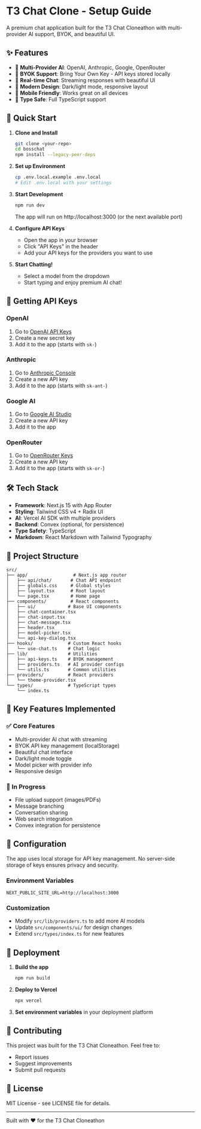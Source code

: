 # T3 Chat Clone - Setup Guide

A premium chat application built for the T3 Chat Cloneathon with multi-provider AI support, BYOK, and beautiful UI.

## ✨ Features

- 🤖 **Multi-Provider AI**: OpenAI, Anthropic, Google, OpenRouter
- 🔑 **BYOK Support**: Bring Your Own Key - API keys stored locally
- 💬 **Real-time Chat**: Streaming responses with beautiful UI
- 🎨 **Modern Design**: Dark/light mode, responsive layout
- 📱 **Mobile Friendly**: Works great on all devices
- 🔧 **Type Safe**: Full TypeScript support

## 🚀 Quick Start

1. **Clone and Install**
   ```bash
   git clone <your-repo>
   cd bosschat
   npm install --legacy-peer-deps
   ```

2. **Set up Environment**
   ```bash
   cp .env.local.example .env.local
   # Edit .env.local with your settings
   ```

3. **Start Development**
   ```bash
   npm run dev
   ```
   The app will run on http://localhost:3000 (or the next available port)

4. **Configure API Keys**
   - Open the app in your browser
   - Click "API Keys" in the header
   - Add your API keys for the providers you want to use

5. **Start Chatting!**
   - Select a model from the dropdown
   - Start typing and enjoy premium AI chat!

## 🔑 Getting API Keys

### OpenAI
1. Go to [OpenAI API Keys](https://platform.openai.com/api-keys)
2. Create a new secret key
3. Add it to the app (starts with `sk-`)

### Anthropic
1. Go to [Anthropic Console](https://console.anthropic.com/settings/keys)
2. Create a new API key
3. Add it to the app (starts with `sk-ant-`)

### Google AI
1. Go to [Google AI Studio](https://makersuite.google.com/app/apikey)
2. Create a new API key
3. Add it to the app

### OpenRouter
1. Go to [OpenRouter Keys](https://openrouter.ai/keys)
2. Create a new API key
3. Add it to the app (starts with `sk-or-`)

## 🛠️ Tech Stack

- **Framework**: Next.js 15 with App Router
- **Styling**: Tailwind CSS v4 + Radix UI
- **AI**: Vercel AI SDK with multiple providers
- **Backend**: Convex (optional, for persistence)
- **Type Safety**: TypeScript
- **Markdown**: React Markdown with Tailwind Typography

## 📁 Project Structure

```
src/
├── app/                 # Next.js app router
│   ├── api/chat/       # Chat API endpoint
│   ├── globals.css     # Global styles
│   ├── layout.tsx      # Root layout
│   └── page.tsx        # Home page
├── components/         # React components
│   ├── ui/            # Base UI components
│   ├── chat-container.tsx
│   ├── chat-input.tsx
│   ├── chat-message.tsx
│   ├── header.tsx
│   ├── model-picker.tsx
│   └── api-key-dialog.tsx
├── hooks/             # Custom React hooks
│   └── use-chat.ts    # Chat logic
├── lib/               # Utilities
│   ├── api-keys.ts    # BYOK management
│   ├── providers.ts   # AI provider configs
│   └── utils.ts       # Common utilities
├── providers/         # React providers
│   └── theme-provider.tsx
└── types/             # TypeScript types
    └── index.ts
```

## 🎯 Key Features Implemented

### ✅ Core Features
- Multi-provider AI chat with streaming
- BYOK API key management (localStorage)
- Beautiful chat interface
- Dark/light mode toggle
- Model picker with provider info
- Responsive design

### 🚧 In Progress
- File upload support (images/PDFs)
- Message branching
- Conversation sharing
- Web search integration
- Convex integration for persistence

## 🔧 Configuration

The app uses local storage for API key management. No server-side storage of keys ensures privacy and security.

### Environment Variables
```env
NEXT_PUBLIC_SITE_URL=http://localhost:3000
```

### Customization
- Modify `src/lib/providers.ts` to add more AI models
- Update `src/components/ui/` for design changes
- Extend `src/types/index.ts` for new features

## 🚀 Deployment

1. **Build the app**
   ```bash
   npm run build
   ```

2. **Deploy to Vercel**
   ```bash
   npx vercel
   ```

3. **Set environment variables** in your deployment platform

## 🤝 Contributing

This project was built for the T3 Chat Cloneathon. Feel free to:
- Report issues
- Suggest improvements
- Submit pull requests

## 📄 License

MIT License - see LICENSE file for details.

---

Built with ❤️ for the T3 Chat Cloneathon